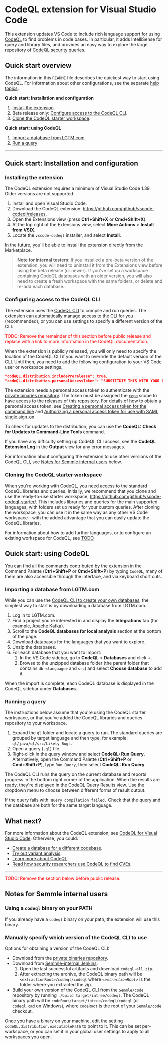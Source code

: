# CodeQL extension for Visual Studio Code

This extension updates VS Code to include rich language support for using [CodeQL](https://help.semmle.com/codeql) to find problems in code bases.
In particular, it adds IntelliSense for query and library files, and provides an easy way to explore the large repository of [CodeQL security queries](https://github.com/Semmle/ql).

## Quick start overview

The information in this `README` file describes the quickest way to start using CodeQL.
For information about other configurations, see the separate [help topics](https://help.semmle.com/codeql/codeql-for-vscode.html).

**Quick start: Installation and configuration**

1. [Install the extension](#installing-the-extension).
1. Beta release only: [Configure access to the CodeQL CLI](#configuring-access-to-the-codeql-cli).
1. [Clone the CodeQL starter workspace](#cloning-the-codeql-starter-workspace).

**Quick start: using CodeQL**

1. [Import a database from LGTM.com](#importing-a-database-from-lgtm.com).
1. [Run a query](#running-a-query)

-----

## Quick start: Installation and configuration

### Installing the extension

The CodeQL extension requires a minimum of Visual Studio Code 1.39. Older versions are not supported.

1. Install and open Visual Studio Code.
1. Download the CodeQL extension: https://github.com/github/vscode-codeql/releases.
1. Open the Extensions view (press **Ctrl+Shift+X** or **Cmd+Shift+X**).
1. At the top right of the Extensions view, select **More Actions** > **Install from VSIX**.
1. Locate the `vscode-codeql` installer, and select **Install**.

In the future, you'll be able to install the extension directly from the Marketplace.

> **Note for internal testers**: If you installed a pre-beta version of the extension, you will need to uninstall it from the Extensions view before using the beta release (or newer). If you've set up a workspace containing CodeQL databases with an older version, you will also need to create a fresh workspace with the same folders, or delete and re-add each database.

### Configuring access to the CodeQL CLI

The extension uses the [CodeQL CLI](https://help.semmle.com/codeql/codeql-cli.html) to compile and run queries. The extension can automatically manage access to the CLI for you (recommended), or you can use settings to specify a different version of the CLI.

<font color="red">TODO: Remove the remainder of this section before public release and replace with a link to more information in the CodeQL documentation.</font>

When the extension is publicly released, you will only need to specify the location of the CodeQL CLI if you want to override the default version of the CLI.
Until then, you need to add the following configuration to your VS Code user or workspace settings.

```json
"codeQL.distribution.includePrerelease": true,
"codeQL.distribution.personalAccessToken": "SUBSTITUTE THIS WITH YOUR PERSONAL ACCESS TOKEN",
```

The extension needs a personal access token to authenticate with the [private binaries repository](https://github.com/github/codeql-cli-binaries). The token must be assigned the [`repo`](https://developer.github.com/apps/building-oauth-apps/understanding-scopes-for-oauth-apps/) scope to have access to the releases of this repository. For details of how to obtain a personal access token, see [Creating a personal access token for the command line](https://help.github.com/en/github/authenticating-to-github/creating-a-personal-access-token-for-the-command-line) and [Authorizing a personal access token for use with SAML single sign-on](https://help.github.com/en/github/authenticating-to-github/authorizing-a-personal-access-token-for-use-with-saml-single-sign-on).

To check for updates to the distribution, you can use the **CodeQL: Check for Updates to Command-Line Tools** command.

If you have any difficulty setting up CodeQL CLI access, see the **CodeQL Extension Log** in the **Output** view for any error messages.

For information about configuring the extension to use other versions of the CodeQL CLI, see [Notes for Semmle internal users](#notes-for-semmle-internal-users) below.

### Cloning the CodeQL starter workspace

When you're working with CodeQL, you need access to the standard CodeQL libraries and queries.
Initially, we recommend that you clone and use the ready-to-use starter workspace, https://github.com/github/vscode-codeql-starter/.
This includes libraries and queries for the main supported languages, with folders set up ready for your custom queries. After cloning the workspace, you can use it in the same way as any other VS Code workspace—with the added advantage that you can easily update the CodeQL libraries.

For information about how to add further languages, or to configure an existing workspace for CodeQL, see [TODO](https://help.semmle.com/codeql/codeql-for-vscode.html)

## Quick start: using CodeQL

You can find all the commands contributed by the extension in the Command Palette (**Ctrl+Shift+P** or **Cmd+Shift+P**) by typing `CodeQL`, many of them are also accessible through the interface, and via keyboard short cuts.

### Importing a database from LGTM.com

While you can use the [CodeQL CLI to create your own databases](hhttps://help.semmle.com/codeql/codeql-cli/procedures/create-codeql-database.html), the simplest way to start is by downloading a database from LGTM.com.

1. Log in to LGTM.com.
1. Find a project you're interested in and display the **Integrations** tab (for example, [Apache Kafka](https://lgtm.com/projects/g/apache/kafka/ci/)).
1. Scroll to the **CodeQL databases for local analysis** section at the bottom of the page.
1. Download databases for the languages that you want to explore.
1. Unzip the databases.
1. For each database that you want to import:
    1. In the VS Code sidebar, go to **CodeQL** > **Databases** and click **+**.
    1. Browse to the unzipped database folder (the parent folder that contains `db-<language>` and `src`) and select **Choose database** to add it.

When the import is complete, each CodeQL database is displayed in the CodeQL sidebar under **Databases**.

### Running a query

The instructions below assume that you're using the CodeQL starter workspace, or that you've added the CodeQL libraries and queries repository to your workspace.

1. Expand the `ql` folder and locate a query to run. The standard queries are grouped by target language and then type, for example: `ql/java/ql/src/Likely Bugs`.
1. Open a query (`.ql`) file.
3. Right-click in the query window and select **CodeQL: Run Query**. Alternatively, open the Command Palette (**Ctrl+Shift+P** or **Cmd+Shift+P**), type `Run Query`, then select **CodeQL: Run Query**.

The CodeQL CLI runs the query on the current database and reports progress in the bottom right corner of the application.
When the results are ready, they're displayed in the CodeQL Query Results view. Use the dropdown menu to choose between different forms of result output.

If the query fails with: `Query compilation failed.` Check that the query and the database are both for the same target language.

## What next?

For more information about the CodeQL extension, see [CodeQL for Visual Studio Code](https://help.semmle.com/codeql/codeql-for-vscode.html). Otherwise, you could:

* [Create a database for a different codebase](hhttps://help.semmle.com/codeql/codeql-cli/procedures/create-codeql-database.html).
* [Try out variant analysis](https://help.semmle.com/QL/learn-ql/ql-training.html).
* [Learn more about CodeQL](https://help.semmle.com/QL/learn-ql/).
* [Read how security researchers use CodeQL to find CVEs](https://blog.semmle.com/tags/cve/).


---

<font color="red">TODO: Remove the section below before public release.</font>

## Notes for Semmle internal users

### Using a `codeql` binary on your PATH

If you already have a `codeql` binary on your path, the extension will use this binary.

### Manually specify which version of the CodeQL CLI to use

Options for obtaining a version of the CodeQL CLI:
- Download from the [private binaries repository](https://github.com/github/codeql-cli-binaries/releases).
- Download from [Semmle-internal Jenkins](https://jenkins.internal.semmle.com/job/CodeQL-CLI/):
  1. Open the last successful artifacts and download `codeql-all.zip`.
  1. After extracting the archive, the CodeQL binary path will be `<extractionRoot>/codeql/codeql` where _`<extractionRoot>`_ is the folder where you extracted the zip.
- Build your own version of the CodeQL CLI from the `Semmle/code` repository by running `./build target/intree/codeql`. The CodeQL binary path will be `codeRoot/target/intree/codeql/codeql` (or `codeql.cmd` on Windows), where `codeRoot` is the root of your `Semmle/code` checkout.

Once you have a binary on your machine, edit the setting `codeQL.distribution.executablePath` to point to it.
This can be set per-workspace, or you can set it in your global user settings to apply to all workspaces you open.


